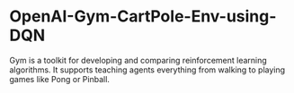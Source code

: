 # OpenAI-Gym-CartPole-Env-using-DQN
Gym is a toolkit for developing and comparing reinforcement learning algorithms. It supports teaching agents everything from walking to playing games like Pong or Pinball.

